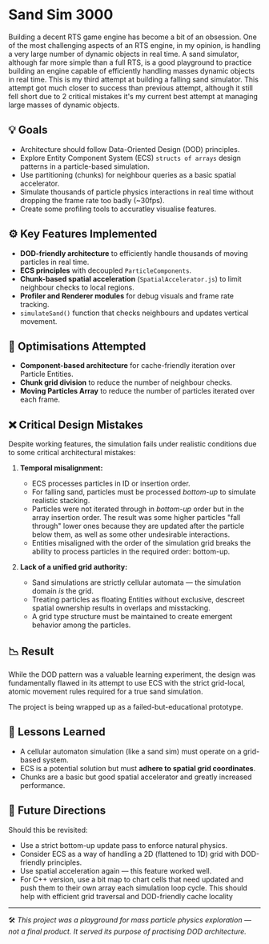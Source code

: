 # Sand Sim 3000

Building a decent RTS game engine has become a bit of an obsession. One of the most challenging aspects of an RTS engine, in my opinion, is handling a very large number of dynamic objects in real time. A sand simulator, although far more simple than a full RTS, is a good playground to practice building an engine capable of efficiently handling masses dynamic objects in real time. This is my third attempt at building a falling sand simulator. This attempt got much closer to success than previous attempt, although it still fell short due to 2 critical mistakes it's my current best attempt at managing large masses of dynamic objects.
## 💡 Goals

- Architecture should follow Data-Oriented Design (DOD) principles.
- Explore Entity Component System (ECS) `structs of arrays` design patterns in a particle-based simulation.
- Use partitioning (chunks) for neighbour queries as a basic spatial accelerator.
- Simulate thousands of particle physics interactions in real time without dropping the frame rate too badly (~30fps).
- Create some profiling tools to accuratley visualise features.

## ⚙️ Key Features Implemented

- **DOD-friendly architecture** to efficiently handle thousands of moving particles in real time.
- **ECS principles** with decoupled `ParticleComponents`.
- **Chunk-based spatial acceleration** (`SpatialAccelerator.js`) to limit neighbour checks to local regions.
- **Profiler and Renderer modules** for debug visuals and frame rate tracking.
- `simulateSand()` function that checks neighbours and updates vertical movement.

## 🧪 Optimisations Attempted

- **Component-based architecture** for cache-friendly iteration over Particle Entities.
- **Chunk grid division** to reduce the number of neighbour checks.
- **Moving Particles Array** to reduce the number of particles iterated over each frame.

## ❌ Critical Design Mistakes

Despite working features, the simulation fails under realistic conditions due to some critical architectural mistakes:

1. **Temporal misalignment:**
   - ECS processes particles in ID or insertion order.
   - For falling sand, particles must be processed *bottom-up* to simulate realistic stacking.
   - Particles were not iterated through in *bottom-up* order but in the array insertion order. The result was some higher particles "fall through" lower ones because they are updated after the particle below them, as well as some other undesirable interactions.
   - Entities misaligned with the order of the simulation grid breaks the ability to process particles in the required order: bottom-up.

2. **Lack of a unified grid authority:**
   - Sand simulations are strictly cellular automata — the simulation domain *is* the grid.
   - Treating particles as floating Entities without exclusive, descreet spatial ownership results in overlaps and misstacking.
   - A grid type structure must be maintained to create emergent behavior among the particles.


## 📉 Result

While the DOD pattern was a valuable learning experiment, the design was fundamentally flawed in its attempt to use ECS with the strict grid-local, atomic movement rules required for a true sand simulation.

The project is being wrapped up as a failed-but-educational prototype.

## 🧠 Lessons Learned

- A cellular automaton simulation (like a sand sim) must operate on a grid-based system.
- ECS is a potential solution but must **adhere to spatial grid coordinates**.
- Chunks are a basic but good spatial accelerator and greatly increased performance.

## 🔮 Future Directions

Should this be revisited:
- Use a strict bottom-up update pass to enforce natural physics.
- Consider ECS as a way of handling a 2D (flattened to 1D) grid with DOD-friendly principles.
- Use spatial acceleration again — this feature worked well.
- For C++ version, use a bit map to chart cells that need updated and push them to their own array each simulation loop cycle. This should help with efficient grid traversal and DOD-friendly cache locality

---

🛠️ *This project was a playground for mass particle physics exploration — not a final product. It served its purpose of practising DOD architecture.*
